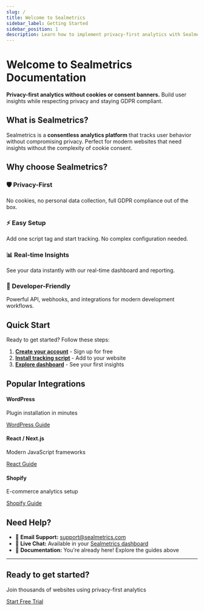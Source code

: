 ```yaml
---
slug: /
title: Welcome to Sealmetrics
sidebar_label: Getting Started
sidebar_position: 1
description: Learn how to implement privacy-first analytics with Sealmetrics. No cookies, no consent banners, full GDPR compliance.
---
```


# Welcome to Sealmetrics Documentation

**Privacy-first analytics without cookies or consent banners.** Build user insights while respecting privacy and staying GDPR compliant.

## What is Sealmetrics?

Sealmetrics is a **consentless analytics platform** that tracks user behavior without compromising privacy. Perfect for modern websites that need insights without the complexity of cookie consent.

## Why choose Sealmetrics?

<div className="row">
  <div className="col col--6">
    <div className="card margin--sm">
      <div className="card__header">
        <h3>🛡️ Privacy-First</h3>
      </div>
      <div className="card__body">
        <p>No cookies, no personal data collection, full GDPR compliance out of the box.</p>
      </div>
    </div>
  </div>
  <div className="col col--6">
    <div className="card margin--sm">
      <div className="card__header">
        <h3>⚡ Easy Setup</h3>
      </div>
      <div className="card__body">
        <p>Add one script tag and start tracking. No complex configuration needed.</p>
      </div>
    </div>
  </div>
</div>

<div className="row">
  <div className="col col--6">
    <div className="card margin--sm">
      <div className="card__header">
        <h3>📊 Real-time Insights</h3>
      </div>
      <div className="card__body">
        <p>See your data instantly with our real-time dashboard and reporting.</p>
      </div>
    </div>
  </div>
  <div className="col col--6">
    <div className="card margin--sm">
      <div className="card__header">
        <h3>🔧 Developer-Friendly</h3>
      </div>
      <div className="card__body">
        <p>Powerful API, webhooks, and integrations for modern development workflows.</p>
      </div>
    </div>
  </div>
</div>

## Quick Start

Ready to get started? Follow these steps:

1. **[Create your account](https://app.sealmetrics.com/signup)** - Sign up for free
2. **[Install tracking script](/quick-start/installation)** - Add to your website  
3. **[Explore dashboard](/quick-start/dashboard-overview)** - See your first insights

## Popular Integrations

<div className="row">
  <div className="col col--4">
    <div className="card">
      <div className="card__header">
        <h4>WordPress</h4>
      </div>
      <div className="card__body">
        <p>Plugin installation in minutes</p>
      </div>
      <div className="card__footer">
        <a href="/integrations/wordpress" className="button button--secondary button--block">
          WordPress Guide
        </a>
      </div>
    </div>
  </div>
  <div className="col col--4">
    <div className="card">
      <div className="card__header">
        <h4>React / Next.js</h4>
      </div>
      <div className="card__body">
        <p>Modern JavaScript frameworks</p>
      </div>
      <div className="card__footer">
        <a href="/integrations/react" className="button button--secondary button--block">
          React Guide
        </a>
      </div>
    </div>
  </div>
  <div className="col col--4">
    <div className="card">
      <divClassName="card__header">
        <h4>Shopify</h4>
      </div>
      <div className="card__body">
        <p>E-commerce analytics setup</p>
      </div>
      <div className="card__footer">
        <a href="/integrations/shopify" className="button button--secondary button--block">
          Shopify Guide
        </a>
      </div>
    </div>
  </div>
</div>

## Need Help?

- 📧 **Email Support:** [support@sealmetrics.com](mailto:support@sealmetrics.com)
- 💬 **Live Chat:** Available in your [Sealmetrics dashboard](https://app.sealmetrics.com)
- 📖 **Documentation:** You're already here! Explore the guides above

---

<div className="hero hero--primary">
  <div className="container">
    <div className="row">
      <div className="col col--8 col--offset-2">
        <h2 className="hero__title">Ready to get started?</h2>
        <p className="hero__subtitle">
          Join thousands of websites using privacy-first analytics
        </p>
        <div>
          <a className="button button--secondary button--lg" href="https://app.sealmetrics.com/signup">
            Start Free Trial
          </a>
        </div>
      </div>
    </div>
  </div>
</div>
